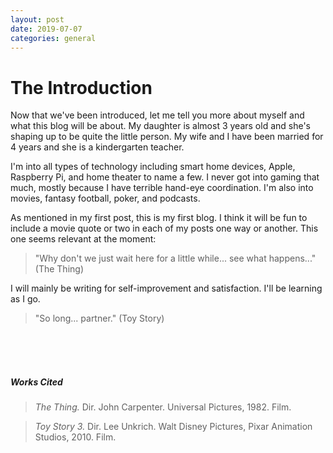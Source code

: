 ```yaml
---
layout: post
date: 2019-07-07
categories: general
---
```


<div class="blurb">
  <h1>The Introduction</h1> 
</div><!-- /.blurb -->

Now that we've been introduced, let me tell you more about myself and what this blog will be about. My daughter is almost 3 years old and she's shaping up to be quite the little person. My wife and I have been married for 4 years and she is a kindergarten teacher. 

I'm into all types of technology including smart home devices, Apple, Raspberry Pi, and home theater to name a few. I never got into gaming that much, mostly because I have terrible hand-eye coordination. I'm also into movies, fantasy football, poker, and podcasts.

As mentioned in my first post, this is my first blog. I think it will be fun to include a movie quote or two in each of my posts one way or another. This one seems relevant at the moment: 

> "Why don't we just wait here for a little while... see what happens..." (The Thing)

I will mainly be writing for self-improvement and satisfaction. I'll be learning as I go. 

> "So long... partner." (Toy Story)

<br><br><br>
##### Works Cited
> *The Thing.* Dir. John Carpenter. Universal Pictures, 1982. Film.

> *Toy Story 3.* Dir. Lee Unkrich.  Walt Disney Pictures, Pixar Animation Studios, 2010. Film.
